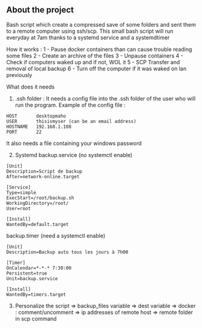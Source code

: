 ## About the project
Bash script which create a compressed save of some folders and sent them to a remote computer using ssh/scp.
This small bash script will run everyday at 7am thanks to a systemd service and a systemdtimer

How it works :
1 - Pause docker containers than can cause trouble reading some files
2 - Create an archive of the files 
3 - Unpause containers
4 - Check if computers waked up and if not, WOL it
5 - SCP Transfer and removal of local backup
6 - Turn off the computer if it was waked on lan previously


What does it needs

1. .ssh folder :
It needs a config file into the .ssh folder of the user who will run the program. Example of the config file : 
```
HOST       desktopmaho
USER       thisismyser (can be an email address)
HOSTNAME   192.168.1.108
PORT       22
```

It also needs a file containing your windows password

2. Systemd
backup.service (no systemctl enable)
```
[Unit]
Description=Script de backup
After=network-online.target

[Service]
Type=simple
ExecStart=/root/backup.sh
WorkingDirectory=/root/
User=root

[Install]
WantedBy=default.target
```

backup.timer (need a systemctl enable)
```
[Unit]
Description=Backup auto tous les jours à 7h00

[Timer]
OnCalendar=*-*-* 7:30:00
Persistent=true
Unit=backup.service

[Install]
WantedBy=timers.target
```

3. Personalize the script
=> backup_files variable
=> dest variable
=> docker : comment/uncomment
=> ip addresses of remote host
=> remote folder in scp command



